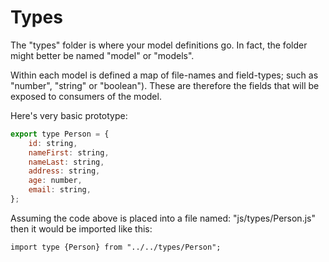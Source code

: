 # Types

The "types" folder is where your model definitions go. In fact, the folder might
better be named "model" or "models".

Within each model is defined a map of file-names and field-types; such as "number", "string" or "boolean").
These are therefore the fields that will be exposed to consumers of the model.

Here's very basic prototype:

```javascript
export type Person = {
    id: string,
    nameFirst: string,
    nameLast: string,
    address: string,
    age: number,
    email: string,
};
```

Assuming the code above is placed into a file named: "js/types/Person.js" then it
would be imported like this:

`import type {Person} from "../../types/Person";`